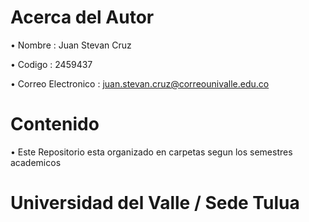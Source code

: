 # Acerca del Autor
• Nombre : Juan Stevan Cruz

• Codigo : 2459437

• Correo Electronico : juan.stevan.cruz@correounivalle.edu.co

# Contenido
• Este Repositorio esta organizado en carpetas segun los semestres academicos

# Universidad del Valle / Sede Tulua
